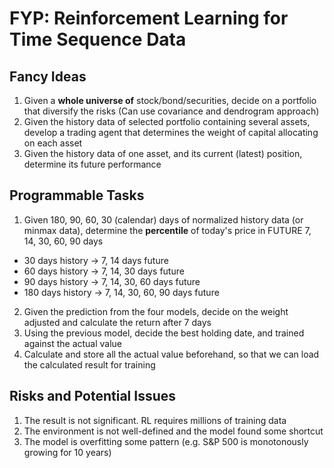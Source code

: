 # FYP: Reinforcement Learning for Time Sequence Data

## Fancy Ideas
1. Given a **whole universe of** stock/bond/securities, decide on a portfolio
that diversify the risks (Can use covariance and dendrogram approach)
2. Given the history data of selected portfolio containing several assets,
develop a trading agent that determines the weight of capital allocating
on each asset
3. Given the history data of one asset, and its current (latest) position,
determine its future performance

## Programmable Tasks
1. Given 180, 90, 60, 30 (calendar) days of normalized history data (or minmax data),
determine the **percentile** of today's price in FUTURE 7, 14, 30, 60, 90 days
- 30 days history -> 7, 14 days future
- 60 days history -> 7, 14, 30 days future
- 90 days history -> 7, 14, 30, 60 days future
- 180 days history -> 7, 14, 30, 60, 90 days future
2. Given the prediction from the four models, decide on the weight adjusted
and calculate the return after 7 days
3. Using the previous model, decide the best holding date, and trained against
the actual value
4. Calculate and store all the actual value beforehand, so that we can load
the calculated result for training

## Risks and Potential Issues
1. The result is not significant. RL requires millions of training data
2. The environment is not well-defined and the model found some shortcut
3. The model is overfitting some pattern (e.g. S&P 500 is monotonously
growing for 10 years)
